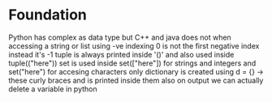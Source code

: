 # Foundation

Python has complex as data type but C++ and java does not 
when accessing a string or list using -ve indexing 0 is not the first negative index instead it's -1
tuple is always printed inside '()'
and also used inside tuple(("here"))
set is used inside set(["here"]) for strings and integers
and set("here") for accesing characters only
dictionary is created using d = {} -> these curly braces and is printed inside them also on output
we can actually delete a variable in python 
